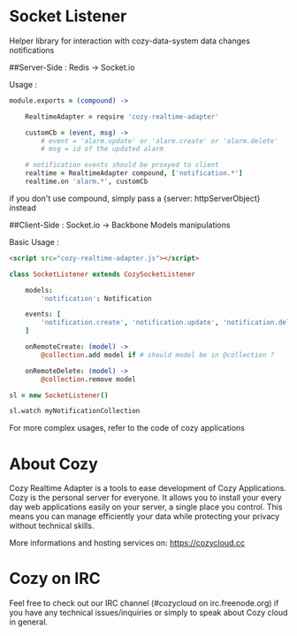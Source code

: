 # Socket Listener

Helper library for interaction with cozy-data-system data changes notifications

##Server-Side : Redis -> Socket.io

Usage :

```coffee
module.exports = (compound) ->

    RealtimeAdapter = require 'cozy-realtime-adapter'

    customCb = (event, msg) ->
        # event = 'alarm.update' or 'alarm.create' or 'alarm.delete'
        # msg = id of the updated alarm

    # notification events should be proxyed to client
    realtime = RealtimeAdapter compound, ['notification.*']
    realtime.on 'alarm.*', customCb
```

if you don't use compound, simply pass a {server: httpServerObject} instead


##Client-Side : Socket.io -> Backbone Models manipulations

Basic Usage :

```html
<script src="cozy-realtime-adapter.js"></script>
```

```coffee
class SocketListener extends CozySocketListener

    models:
        'notification': Notification

    events: [
        'notification.create', 'notification.update', 'notification.delete'
    ]

    onRemoteCreate: (model) ->
        @collection.add model if # should model be in @collection ?

    onRemoteDelete: (model) ->
        @collection.remove model

sl = new SocketListener()

sl.watch myNotificationCollection
```

For more complex usages, refer to the code of cozy applications


# About Cozy

Cozy Realtime Adapter is a tools to ease development of Cozy Applications.
Cozy is the personal server for everyone. It allows you to install your every
day web applications easily on your server, a single place you control. This
means you can manage efficiently your data while protecting your privacy
without technical skills.

More informations and hosting services on:
https://cozycloud.cc

# Cozy on IRC

Feel free to check out our IRC channel (#cozycloud on irc.freenode.org) if you have any technical issues/inquiries or simply to speak about Cozy cloud in general.
